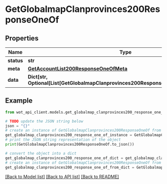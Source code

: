 # GetGlobalmapClanprovinces200ResponseOneOf


## Properties

Name | Type | Description | Notes
------------ | ------------- | ------------- | -------------
**status** | **str** |  | 
**meta** | [**GetAccountList200ResponseOneOfMeta**](GetAccountList200ResponseOneOfMeta.md) |  | 
**data** | **Dict[str, Optional[List[GetGlobalmapClanprovinces200ResponseOneOfDataValueInner]]]** |  | 

## Example

```python
from wot_api_client.models.get_globalmap_clanprovinces200_response_one_of import GetGlobalmapClanprovinces200ResponseOneOf

# TODO update the JSON string below
json = "{}"
# create an instance of GetGlobalmapClanprovinces200ResponseOneOf from a JSON string
get_globalmap_clanprovinces200_response_one_of_instance = GetGlobalmapClanprovinces200ResponseOneOf.from_json(json)
# print the JSON string representation of the object
print(GetGlobalmapClanprovinces200ResponseOneOf.to_json())

# convert the object into a dict
get_globalmap_clanprovinces200_response_one_of_dict = get_globalmap_clanprovinces200_response_one_of_instance.to_dict()
# create an instance of GetGlobalmapClanprovinces200ResponseOneOf from a dict
get_globalmap_clanprovinces200_response_one_of_from_dict = GetGlobalmapClanprovinces200ResponseOneOf.from_dict(get_globalmap_clanprovinces200_response_one_of_dict)
```
[[Back to Model list]](../README.md#documentation-for-models) [[Back to API list]](../README.md#documentation-for-api-endpoints) [[Back to README]](../README.md)


